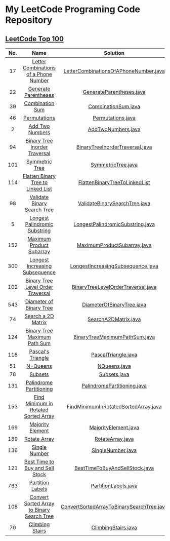 # My LeetCode Programing Code Repository

## [LeetCode Top 100](https://leetcode.com/studyplan/top-100-liked/)

| No. |                                                                Name                                                                 |                                          Solution                                          |
|:---:|:-----------------------------------------------------------------------------------------------------------------------------------:|:------------------------------------------------------------------------------------------:|
| 17  |      [Letter Combinations of a Phone Number](https://leetcode.com/problems/letter-combinations-of-a-phone-number/description/)      |     [LetterCombinationsOfAPhoneNumber.java](src/LetterCombinationsOfAPhoneNumber.java)     |
| 22  |                       [Generate Parentheses](https://leetcode.com/problems/generate-parentheses/description)                        |                  [GenerateParentheses.java](src/GenerateParentheses.java)                  |
| 39  |                            [Combination Sum](https://leetcode.com/problems/combination-sum/description)                             |                       [CombinationSum.java](src/CombinationSum.java)                       |
| 46  |                               [Permutations](https://leetcode.com/problems/permutations/description/)                               |                         [Permutations.java](src/Permutations.java)                         |
|  2  |                            [Add Two Numbers](https://leetcode.com/problems/add-two-numbers/description/)                            |                        [AddTwoNumbers.java](src/AddTwoNumbers.java)                        |
| 94  |              [Binary Tree Inorder Traversal](https://leetcode.com/problems/binary-tree-inorder-traversal/description/)              |           [BinaryTreeInorderTraversal.java](src/BinaryTreeInorderTraversal.java)           |
| 101 |                                   [Symmetric Tree](https://leetcode.com/problems/symmetric-tree/)                                   |                        [SymmetricTree.java](src/SymmetricTree.java)                        |
| 114 |         [Flatten Binary Tree to Linked List](https://leetcode.com/problems/flatten-binary-tree-to-linked-list/description/)         |          [FlattenBinaryTreeToLinkedList](src/FlattenBinaryTreeToLinkedList.java)           |
| 98  |                [Validate Binary Search Tree](https://leetcode.com/problems/validate-binary-search-tree/description/)                |             [ValidateBinarySearchTree.java](src/ValidateBinarySearchTree.java)             |
|  5  |             [Longest Palindromic Substring ](https://leetcode.com/problems/longest-palindromic-substring/description/)              |          [LongestPalindromicSubstring.java](src/LongestPalindromicSubstring.java)          |
| 152 |                  [Maximum Product Subarray ](https://leetcode.com/problems/maximum-product-subarray/description/)                   |               [MaximumProductSubarray.java](src/MaximumProductSubarray.java)               |
| 300 |             [Longest Increasing Subsequence](https://leetcode.com/problems/longest-increasing-subsequence/description)              |         [LongestIncreasingSubsequence.java](src/LongestIncreasingSubsequence.java)         |
| 102 |                [Binary Tree Level Order Traversal](https://leetcode.com/problems/binary-tree-level-order-traversal/)                |        [BinaryTreeLevelOrderTraversal.java](src/BinaryTreeLevelOrderTraversal.java)        |
| 543 |                          [Diameter of Binary Tree](https://leetcode.com/problems/diameter-of-binary-tree/)                          |                 [DiameterOfBinaryTree.java](src/DiameterOfBinaryTree.java)                 |
| 74  |                               [Search a 2D Matrix](https://leetcode.com/problems/search-a-2d-matrix/)                               |                      [SearchA2DMatrix.java](src/SearchA2DMatrix.java)                      |
| 124 |               [Binary Tree Maximum Path Sum](https://leetcode.com/problems/binary-tree-maximum-path-sum/description)                |             [BinaryTreeMaximumPathSum.java](src/BinaryTreeMaximumPathSum.java)             |
| 118 |                                [Pascal's Triangle](https://leetcode.com/problems/pascals-triangle/)                                 |                       [PascalTriangle.java](src/PascalTriangle.java)                       |
| 51  |                                   [N-Queens](https://leetcode.com/problems/n-queens/description/)                                   |                              [NQueens.java](src/NQueens.java)                              |
| 78  |                                    [Subsets](https://leetcode.com/problems/subsets/description/)                                    |                              [Subsets.java](src/Subsets.java)                              |
| 131 |                    [Palindrome Partitioning](https://leetcode.com/problems/palindrome-partitioning/description/)                    |               [PalindromePartitioning.java](src/PalindromePartitioning.java)               |
| 153 |       [Find Minimum in Rotated Sorted Array](https://leetcode.com/problems/find-minimum-in-rotated-sorted-array/description/)       |      [FindMinimumInRotatedSortedArray.java](src/FindMinimumInRotatedSortedArray.java)      |
| 169 |                           [Majority Element](https://leetcode.com/problems/majority-element/description)                            |                      [MajorityElement.java](src/MajorityElement.java)                      |
| 189 |                               [Rotate Array](https://leetcode.com/problems/rotate-array/description/)                               |                          [RotateArray.java](src/RotateArray.java)                          |
| 136 |                                    [Single Number](https://leetcode.com/problems/single-number/)                                    |                         [SingleNumber.java](src/SingleNumber.java)                         |
| 121 |            [Best Time to Buy and Sell Stock](https://leetcode.com/problems/best-time-to-buy-and-sell-stock/description/)            |            [BestTimeToBuyAndSellStock.java](src/BestTimeToBuyAndSellStock.java)            |
| 763 |                           [Partition Labels](https://leetcode.com/problems/partition-labels/description)                            |                      [PartitionLabels.java](src/PartitionLabels.java)                      |
| 108 | [Convert Sorted Array to Binary Search Tree](https://leetcode.com/problems/convert-sorted-array-to-binary-search-tree/description/) | [ConvertSortedArrayToBinarySearchTree.java](src/ConvertSortedArrayToBinarySearchTree.java) |
| 70  |                            [Climbing Stairs](https://leetcode.com/problems/climbing-stairs/description/)                            |                       [ClimbingStairs.java](src/ClimbingStairs.java)                       |